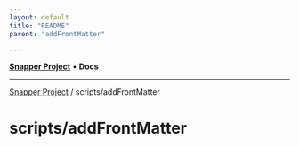 ```yaml
---
layout: default
title: "README"
parent: "addFrontMatter"

---
```

[**Snapper Project**](../../README.md) • **Docs**

***

[Snapper Project](../../README.md) / scripts/addFrontMatter

# scripts/addFrontMatter
